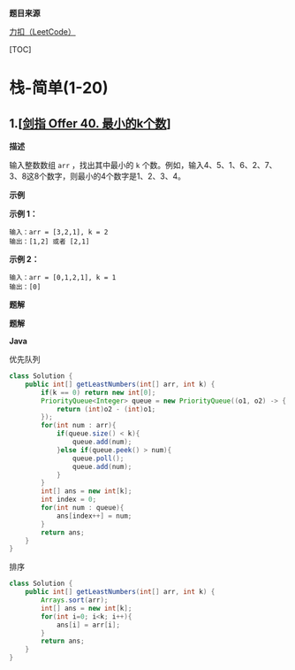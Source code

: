 **题目来源**

[力扣（LeetCode）](https://leetcode-cn.com/)

[TOC]



# 栈-简单(1-20)

## 1.[[剑指 Offer 40. 最小的k个数](https://leetcode-cn.com/problems/zui-xiao-de-kge-shu-lcof/)]

**描述**

输入整数数组 `arr` ，找出其中最小的 `k` 个数。例如，输入4、5、1、6、2、7、3、8这8个数字，则最小的4个数字是1、2、3、4。

**示例**

**示例 1：**

```
输入：arr = [3,2,1], k = 2
输出：[1,2] 或者 [2,1]
```

**示例 2：**

```
输入：arr = [0,1,2,1], k = 1
输出：[0]
```

**题解**

**题解**

**Java**

优先队列

```java
class Solution {
    public int[] getLeastNumbers(int[] arr, int k) {
        if(k == 0) return new int[0];
        PriorityQueue<Integer> queue = new PriorityQueue((o1, o2) -> {
            return (int)o2 - (int)o1; 
        });
        for(int num : arr){
            if(queue.size() < k){
                queue.add(num);
            }else if(queue.peek() > num){
                queue.poll();
                queue.add(num);
            }
        }
        int[] ans = new int[k];
        int index = 0;
        for(int num : queue){
            ans[index++] = num;
        }
        return ans;
    }
}
```

排序

```java
class Solution {
    public int[] getLeastNumbers(int[] arr, int k) {
        Arrays.sort(arr);
        int[] ans = new int[k];
        for(int i=0; i<k; i++){
            ans[i] = arr[i];
        }
        return ans;
    }
}
```

